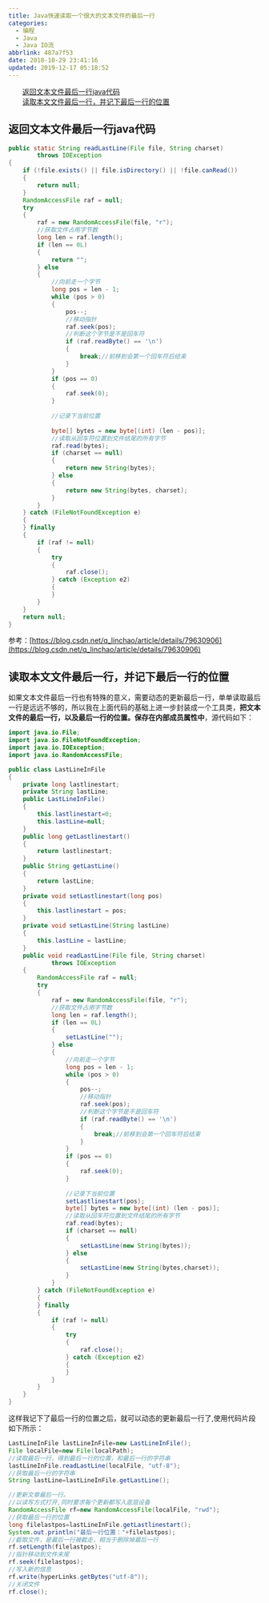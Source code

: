 ```yaml
---
title: Java快速读取一个很大的文本文件的最后一行
categories:
  - 编程
  - Java
  - Java IO流
abbrlink: 487a7f53
date: 2018-10-29 23:41:16
updated: 2019-12-17 05:18:52
---
```

<div id='my_toc'><a href="/blog/487a7f53/#返回文本文件最后一行java代码" class="header_2">返回文本文件最后一行java代码</a>&nbsp;<br><a href="/blog/487a7f53/#读取本文文件最后一行，并记下最后一行的位置" class="header_2">读取本文文件最后一行，并记下最后一行的位置</a>&nbsp;<br></div>
<style>.header_1{margin-left: 1em;}.header_2{margin-left: 2em;}.header_3{margin-left: 3em;}.header_4{margin-left: 4em;}.header_5{margin-left: 5em;}.header_6{margin-left: 6em;}</style>
<!--more-->
<script>if (navigator.platform.search('arm')==-1){document.getElementById('my_toc').style.display = 'none';}var e,p = document.getElementsByTagName('p');while (p.length>0) {e = p[0];e.parentElement.removeChild(e);}</script>

<!--end-->
## 返回文本文件最后一行java代码 ##
```java
public static String readLastLine(File file, String charset)
        throws IOException
{
    if (!file.exists() || file.isDirectory() || !file.canRead())
    {
        return null;
    }
    RandomAccessFile raf = null;
    try
    {
        raf = new RandomAccessFile(file, "r");
        //获取文件占用字节数
        long len = raf.length();
        if (len == 0L)
        {
            return "";
        } else
        {
            //向前走一个字节
            long pos = len - 1;
            while (pos > 0)
            {
                pos--;
                //移动指针
                raf.seek(pos);
                //判断这个字节是不是回车符
                if (raf.readByte() == '\n')
                {
                    break;//前移到会第一个回车符后结束
                }
            }
            if (pos == 0)
            {
                raf.seek(0);
            }
            
            //记录下当前位置
            
            byte[] bytes = new byte[(int) (len - pos)];
            //读取从回车符位置到文件结尾的所有字节
            raf.read(bytes);
            if (charset == null)
            {
                return new String(bytes);
            } else
            {
                return new String(bytes, charset);
            }
        }
    } catch (FileNotFoundException e)
    {
    } finally
    {
        if (raf != null)
        {
            try
            {
                raf.close();
            } catch (Exception e2)
            {
            }
        }
    }
    return null;
}
```
参考：[https://blog.csdn.net/q_linchao/article/details/79630906](https://blog.csdn.net/q_linchao/article/details/79630906)
## 读取本文文件最后一行，并记下最后一行的位置 ##
如果文本文件最后一行也有特殊的意义，需要动态的更新最后一行，单单读取最后一行是远远不够的，所以我在上面代码的基础上进一步封装成一个工具类，**把文本文件的最后一行，以及最后一行的位置。保存在内部成员属性中**，源代码如下：
```java
import java.io.File;
import java.io.FileNotFoundException;
import java.io.IOException;
import java.io.RandomAccessFile;

public class LastLineInFile
{
    private long lastlinestart;
    private String lastLine;
    public LastLineInFile()
    {
        this.lastlinestart=0;
        this.lastLine=null;
    }
    public long getLastlinestart()
    {
        return lastlinestart;
    }
    public String getLastLine()
    {
        return lastLine;
    }
    private void setLastlinestart(long pos)
    {
        this.lastlinestart = pos;
    }
    private void setLastLine(String lastLine)
    {
        this.lastLine = lastLine;
    }
    public void readLastLine(File file, String charset)
            throws IOException
    {
        RandomAccessFile raf = null;
        try
        {
            raf = new RandomAccessFile(file, "r");
            //获取文件占用字节数
            long len = raf.length();
            if (len == 0L)
            {
                setLastLine("");
            } else
            {
                //向前走一个字节
                long pos = len - 1;
                while (pos > 0)
                {
                    pos--;
                    //移动指针
                    raf.seek(pos);
                    //判断这个字节是不是回车符
                    if (raf.readByte() == '\n')
                    {
                        break;//前移到会第一个回车符后结束
                    }
                }
                if (pos == 0)
                {
                    raf.seek(0);
                }
                
                //记录下当前位置
                setLastlinestart(pos);
                byte[] bytes = new byte[(int) (len - pos)];
                //读取从回车符位置到文件结尾的所有字节
                raf.read(bytes);
                if (charset == null)
                {
                    setLastLine(new String(bytes));
                } else
                {
                    setLastLine(new String(bytes,charset));
                }
            }
        } catch (FileNotFoundException e)
        {
        } finally
        {
            if (raf != null)
            {
                try
                {
                    raf.close();
                } catch (Exception e2)
                {
                }
            }
        }
    }
}

```
这样我记下了最后一行的位置之后，就可以动态的更新最后一行了,使用代码片段如下所示：
```java
LastLineInFile lastLineInFile=new LastLineInFile();
File localFile=new File(localPath);
//读取最后一行，得到最后一行的位置，和最后一行的字符串
lastLineInFile.readLastLine(localFile, "utf-8");
//获取最后一行的字符串
String lastLine=lastLineInFile.getLastLine();

//更新文章最后一行。
//以读写方式打开,同时要求每个更新都写入底层设备
RandomAccessFile rf=new RandomAccessFile(localFile, "rwd");
//获取最后一行的位置
long filelastpos=lastLineInFile.getLastlinestart();
System.out.println("最后一行位置："+filelastpos);
//截取文件，是最后一行被截走，相当于删除掉最后一行
rf.setLength(filelastpos);
//指针移动到文件末尾
rf.seek(filelastpos);
//写入新的信息
rf.write(hyperLinks.getBytes("utf-8"));
//关闭文件
rf.close();

```
